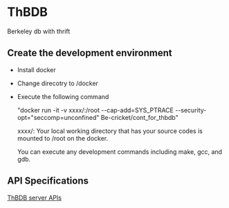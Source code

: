 # ThBDB
Berkeley db with thrift 

## Create the development environment
- Install docker 
- Change direcotry to /docker
- Execute the following command
    
    "docker run -it -v xxxx/:/root --cap-add=SYS_PTRACE --security-opt="seccomp=unconfined" Be-cricket/cont_for_thbdb"

    xxxx/: Your local working directory that has your source codes is mounted to /root on the docker.

    You can execute any development commands including make, gcc, and gdb.

## API Specifications
[ThBDB server APIs](doc/API_spec.md)


